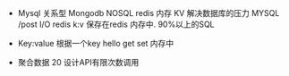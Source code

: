 - Mysql   关系型
  Mongodb NOSQL 
  redis  内存 KV
  解决数据库的压力 
  MYSQL /post I/O 
  redis  k:v 保存在redis 内存中.
  90%以上的SQL 

- Key:value
  根据一个key hello 
  get set 内存中 

- 聚合数据  20
设计API有限次数调用 